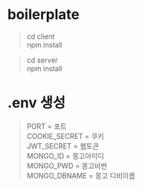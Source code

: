 # boilerplate

> cd client  
> npm install

> cd server  
> npm install

# .env 생성

> PORT = 포트  
> COOKIE_SECRET = 쿠키  
> JWT_SECRET = 웹토큰  
> MONGO_ID = 몽고아이디  
> MONGO_PWD = 몽고비번  
> MONGO_DBNAME = 몽고 디비이름
